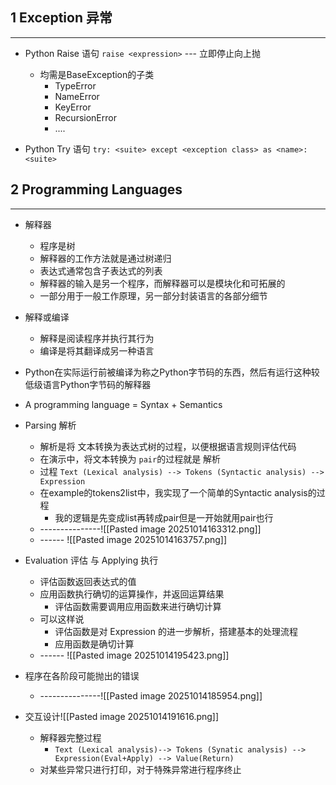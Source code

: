 ## 1 Exception 异常
---
- Python Raise 语句 `raise <expression>` --- 立即停止向上抛
	- 均需是BaseException的子类
		- TypeError
		- NameError
		- KeyError
		- RecursionError
		- ....

- Python Try 语句 `try: <suite> except <exception class> as <name>: <suite>`


## 2 Programming Languages
---
- 解释器
	- 程序是树
	- 解释器的工作方法就是通过树递归
	- 表达式通常包含子表达式的列表
	- 解释器的输入是另一个程序，而解释器可以是模块化和可拓展的
	- 一部分用于一般工作原理，另一部分封装语言的各部分细节
- 解释或编译
	- 解释是阅读程序并执行其行为
	- 编译是将其翻译成另一种语言

- Python在实际运行前被编译为称之Python字节码的东西，然后有运行这种较低级语言Python字节码的解释器

- A programming language = Syntax + Semantics

- Parsing 解析
	- 解析是将 文本转换为表达式树的过程，以便根据语言规则评估代码
	- 在演示中，将文本转换为 `pair`的过程就是 解析
	- 过程 `Text (Lexical analysis) --> Tokens (Syntactic analysis) --> Expression`
	- 在example的tokens2list中，我实现了一个简单的Syntactic analysis的过程
		- 我的逻辑是先变成list再转成pair但是一开始就用pair也行
	- ---------------![[Pasted image 20251014163312.png]]
	- ------ ![[Pasted image 20251014163757.png]]

- Evaluation 评估 与 Applying 执行
	- 评估函数返回表达式的值
	- 应用函数执行确切的运算操作，并返回运算结果
		- 评估函数需要调用应用函数来进行确切计算
	- 可以这样说
		- 评估函数是对 Expression 的进一步解析，搭建基本的处理流程
		- 应用函数是确切计算
	- ------ ![[Pasted image 20251014195423.png]]

- 程序在各阶段可能抛出的错误
	- ---------------![[Pasted image 20251014185954.png]]

- 交互设计![[Pasted image 20251014191616.png]]
	- 解释器完整过程
		- `Text (Lexical analysis)--> Tokens (Synatic analysis) --> Expression(Eval+Apply) --> Value(Return)`
	- 对某些异常只进行打印，对于特殊异常进行程序终止
